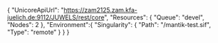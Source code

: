{
  "UnicoreApiUrl": "https://zam2125.zam.kfa-juelich.de:9112/JUWELS/rest/core",
  "Resources": {
    "Queue": "devel",
    "Nodes": 2
  },
  "Environment":{
    "Singularity": {
      "Path": "/mantik-test.sif",
      "Type": "remote"
    }
  }
}
